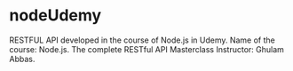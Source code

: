 # nodeUdemy
RESTFUL API developed in the course of Node.js in Udemy.
Name of the course: Node.js. The complete RESTful API Masterclass
Instructor: Ghulam Abbas.
